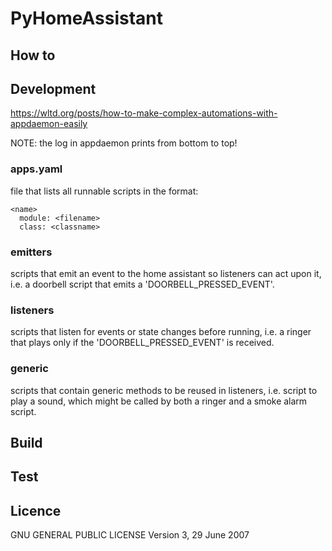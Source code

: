 # PyHomeAssistant

## How to

## Development
https://wltd.org/posts/how-to-make-complex-automations-with-appdaemon-easily

NOTE: the log in appdaemon prints from bottom to top!

### apps.yaml
file that lists all runnable scripts in the format:
```
<name>
  module: <filename>
  class: <classname>
```

### emitters
scripts that emit an event to the home assistant so listeners can act upon it, i.e. a doorbell script that emits a 'DOORBELL_PRESSED_EVENT'.

### listeners
scripts that listen for events or state changes before running, i.e. a ringer that plays only if the 'DOORBELL_PRESSED_EVENT' is received.

### generic
scripts that contain generic methods to be reused in listeners, i.e. script to play a sound, which might be called by both a ringer and a smoke alarm script.

## Build

## Test

## Licence
GNU GENERAL PUBLIC LICENSE
Version 3, 29 June 2007